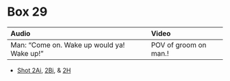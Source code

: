 # Box 29

| Audio | Video |
|:---|:---|
| Man: “Come on. Wake up would ya! Wake up!” | POV of groom on man.! |

* [Shot 2Ai](2Ai.md), [2Bi](2Bi.md), & [2H](2H.md)